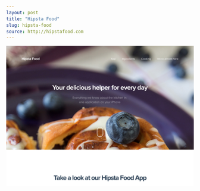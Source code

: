 ```yaml
---
layout: post
title: "Hipsta Food"
slug: hipsta-food
source: http://hipstafood.com
---
```


<img src="/assets/img/screenshots/hipsta-food.jpg">
